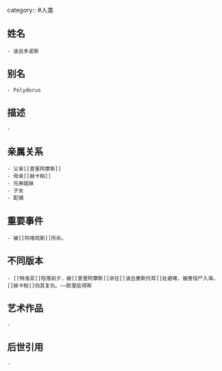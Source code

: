category:: #人类
## 姓名
	- 波吕多诺斯
## 别名
	- Polydorus
## 描述
	-
## 亲属关系
	- 父亲[[普里阿摩斯]]
	- 母亲[[赫卡柏]]
	- 兄弟姐妹
	- 子女
	- 配偶
## 重要事件
	- 被[[阿喀琉斯]]所杀。
## 不同版本
	- [[特洛亚]]陷落前夕，被[[普里阿摩斯]]派往[[波吕墨斯托耳]]处避难，被害投尸入海，[[赫卡柏]]向其复仇。——欧里庇得斯
## 艺术作品
	-
## 后世引用
	-
